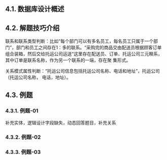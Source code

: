 ## 4.1. 数据库设计概述

## 4.2. 解题技巧介绍

联系和联系类型判断：比如“每个部门可以有多名员工，每名员工只属于一个部门”，部门和员工之间存在1：多的联系。“采购完的商品交由配送员根据顾客订单组合装箱，然后交给托运公司运送“这里存在配送员、订单、托运公司三元睽系，其中订单是联系名称，作为另一个联系的一端，存在聚
集形式。

关系模式属性判断：“托运公司信息包括托运公司名称、电话和地址”，托运公司（托运公司名称，
电话，地址）。



## 4.3. 例题

### 4.3.1. 例题-01

补充实体，逻辑设计字段缺失，动态回答题目，补充关系

### 4.3.2. 例题-02

### 4.3.3. 例题-03